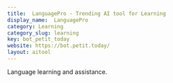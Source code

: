 ```yaml
---
title:  LanguagePro - Trending AI tool for Learning
display_name:  LanguagePro
category: Learning
category_slug: learning
key: bot_petit_today
website: https://bot.petit.today/
layout: aitool
---
```


Language learning and assistance.
